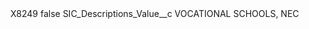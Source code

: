 <?xml version="1.0" encoding="UTF-8"?>
<CustomMetadata xmlns="http://soap.sforce.com/2006/04/metadata" xmlns:xsi="http://www.w3.org/2001/XMLSchema-instance" xmlns:xsd="http://www.w3.org/2001/XMLSchema">
    <label>X8249</label>
    <protected>false</protected>
    <values>
        <field>SIC_Descriptions_Value__c</field>
        <value xsi:type="xsd:string">VOCATIONAL SCHOOLS, NEC</value>
    </values>
</CustomMetadata>
